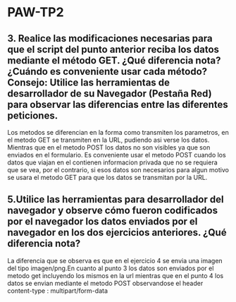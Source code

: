 # PAW-TP2

## 3. Realice las modificaciones necesarias para que el script del punto anterior reciba los datos mediante el método GET. ¿Qué diferencia nota? ¿Cuándo es conveniente usar cada método? Consejo: Utilice las herramientas de desarrollador de su Navegador (Pestaña Red) para observar las diferencias entre las diferentes peticiones. 

Los metodos se diferencian en la forma como transmiten los parametros, en el metodo GET se transmiten en la URL, pudiendo asi verse los datos. Mientras que en el metodo POST los datos no son visibles ya que son enviados en el formulario.
Es conveniente usar el metodo POST cuando los datos que viajan en el contienen informacion privada que no se requiera que se vea, por el contrario, si esos datos son necesarios para algun motivo se usara el metodo GET para que los datos se transmitan por la URL.

## 5.Utilice las herramientas para desarrollador del navegador y observe cómo fueron codificados por el navegador los datos enviados por el navegador en los dos ejercicios anteriores. ¿Qué diferencia nota?

La diferencia que se observa es que en el ejercicio 4 se envia una imagen del tipo imagen/png.En cuanto al punto 3 los datos son enviados por el metodo get incluyendo los mismos en la url mientras que en el punto 4 los datos se envian mediante el metodo POST observandose el header content-type : multipart/form-data
